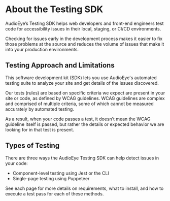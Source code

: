 # About the Testing SDK

AudioEye’s Testing SDK helps web developers and front-end engineers test code for accessibility issues in their local, staging, or CI/CD environments.

Checking for issues early in the development process makes it easier to fix those problems at the source and reduces the volume of issues that make it into your production environments.

## Testing Approach and Limitations

This software development kit (SDK) lets you use AudioEye's automated testing suite to analyze your site and get details of the issues discovered.

Our tests (rules) are based on specific criteria we expect are present in your site or code, as defined by WCAG guidelines. WCAG guidelines are complex and comprised of multiple criteria, some of which cannot be measured accurately by automated testing.

As a result, when your code passes a test, it doesn’t mean the WCAG guideline itself is passed, but rather the details or expected behavior we are looking for in that test is present.

## Types of Testing

There are three ways the AudioEye Testing SDK can help detect issues in your code:

- Component-level testing using Jest or the CLI
- Single-page testing using Puppeteer
<!-- - Multi-page (aka workflow) testing using using Cypress -->

See each page for more details on requirements, what to install, and how to execute a test pass for each of these methods.
